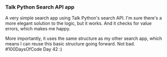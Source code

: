 ### Talk Python Search API app

A very simple search app using Talk Python's search API. I'm sure there's a more elegant 
solution to the logic, but it works. And it checks for value errors, which makes me happy.

More importantly, it uses the same structure as my other search app, which means I can reuse 
this basic structure going forward. Not bad. #100DaysOfCode Day 42 :)